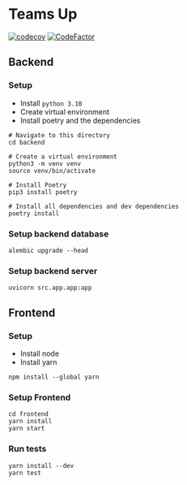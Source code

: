 # Teams Up

[![codecov](https://codecov.io/gh/WardM99/TeamsUp/branch/master/graph/badge.svg?token=CIKDMCEBZQ)](https://codecov.io/gh/WardM99/TeamsUp)
[![CodeFactor](https://www.codefactor.io/repository/github/wardm99/teamsup/badge)](https://www.codefactor.io/repository/github/wardm99/teamsup)

## Backend

### Setup

- Install ```python 3.10```
- Create virtual environment
- Install poetry and the dependencies

```shell
# Navigate to this directory
cd backend

# Create a virtual environment
python3 -m venv venv
source venv/bin/activate

# Install Poetry
pip3 install poetry

# Install all dependencies and dev dependencies
poetry install
```

### Setup backend database

```shell
alembic upgrade --head
```

### Setup backend server

```shell
uvicorn src.app.app:app
```

## Frontend

### Setup

- Install node
- Install yarn

```shell
npm install --global yarn
```

### Setup Frontend

```shell
cd frontend
yarn install
yarn start
```

### Run tests

```shell
yarn install --dev
yarn test
```
